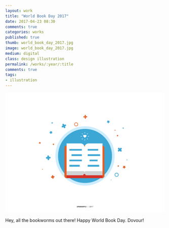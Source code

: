 ```yaml
---
layout: work
title: "World Book Day 2017"
date: 2017-04-23 08:30
comments: true
categories: works
published: true
thumb: world_book_day_2017.jpg
image: world_book_day_2017.jpg
medium: digital
class: design illustration
permalink: /works/:year/:title
comments: true
tags:
- illustration
---
```

<p>
  <div class="fotorama" data-keyboard="true" data-arrows="true" data-click="true" data-swipe="true" data-autoplay="false" data-loop="true">
      <img src="/images/works/world_book_day_2017.jpg" alt="World Book Day">
  </div>
</p>

Hey, all the bookworms out there! Happy World Book Day.
Dovour!